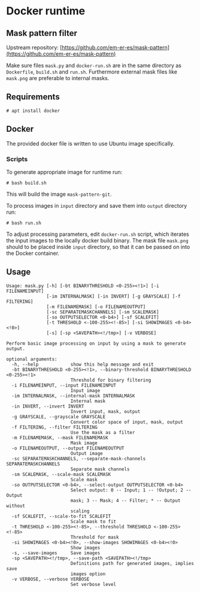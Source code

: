 # Docker runtime

## Mask pattern filter

Upstream repository: [https://github.com/em-er-es/mask-pattern](https://github.com/em-er-es/mask-pattern)

Make sure files `mask.py` and `docker-run.sh` are in the same directory as `Dockerfile`, `build.sh` and `run.sh`. Furthermore external mask files like `mask.png` are preferable to internal masks.

## Requirements

```
# apt install docker
```

## Docker

The provided docker file is written to use Ubuntu image specifically.

### Scripts

To generate appropriate image for runtime run:

```
# bash build.sh
```

This will build the image `mask-pattern-git`.

To process images in `input` directory and save them into `output` directory run:

```
# bash run.sh
```

To adjust processing parameters, edit `docker-run.sh` script, which iterates the input images to the locally docker build binary. The mask file `mask.png` should to be placed inside `input` directory, so that it can be passed on into the Docker container.

## Usage

```
Usage: mask.py [-h] [-bt BINARYTHRESHOLD <0-255><!1>] [-i FILENAMEINPUT]
               [-im INTERNALMASK] [-in INVERT] [-g GRAYSCALE] [-f FILTERING]
               [-m FILENAMEMASK] [-o FILENAMEOUTPUT]
               [-sc SEPARATEMASKCHANNELS] [-sm SCALEMASK]
               [-so OUTPUTSELECTOR <0-b4>] [-sf SCALEFIT]
               [-t THRESHOLD <-100-255><!-85>] [-si SHOWIMAGES <0-b4><!0>]
               [-s] [-sp <SAVEPATH><!/tmp>] [-v VERBOSE]

Perform basic image processing on input by using a mask to generate output.

optional arguments:
  -h, --help            show this help message and exit
  -bt BINARYTHRESHOLD <0-255><!1>, --binary-threshold BINARYTHRESHOLD <0-255><!1>
                        Threshold for binary filtering
  -i FILENAMEINPUT, --input FILENAMEINPUT
                        Input image
  -im INTERNALMASK, --internal-mask INTERNALMASK
                        Internal mask
  -in INVERT, --invert INVERT
                        Invert input, mask, output
  -g GRAYSCALE, --grayscale GRAYSCALE
                        Convert color space of input, mask, output
  -f FILTERING, --filter FILTERING
                        Use the mask as a filter
  -m FILENAMEMASK, --mask FILENAMEMASK
                        Mask image
  -o FILENAMEOUTPUT, --output FILENAMEOUTPUT
                        Output image
  -sc SEPARATEMASKCHANNELS, --separate-mask-channels SEPARATEMASKCHANNELS
                        Separate mask channels
  -sm SCALEMASK, --scale-mask SCALEMASK
                        Scale mask
  -so OUTPUTSELECTOR <0-b4>, --select-output OUTPUTSELECTOR <0-b4>
                        Select output: 0 -- Input; 1 -- !Output; 2 -- Output
                        mask; 3 -- Mask; 4 -- Filter; * -- Output without
                        scaling
  -sf SCALEFIT, --scale-to-fit SCALEFIT
                        Scale mask to fit
  -t THRESHOLD <-100-255><!-85>, --threshold THRESHOLD <-100-255><!-85>
                        Threshold for mask
  -si SHOWIMAGES <0-b4><!0>, --show-images SHOWIMAGES <0-b4><!0>
                        Show images
  -s, --save-images     Save images
  -sp <SAVEPATH><!/tmp>, --save-path <SAVEPATH><!/tmp>
                        Definitions path for generated images, implies save
                        images option
  -v VERBOSE, --verbose VERBOSE
                        Set verbose level
```
